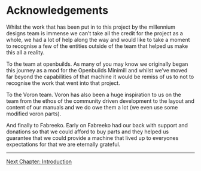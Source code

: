# Acknowledgements

Whilst the work that has been put in to this project by the millennium designs team is immense we can’t take all the credit for the project as a whole, we had a lot of help along the way and would like to take a moment to recognise a few of the entities outside of the team that helped us make this all a reality.

To the team at openbuilds. As many of you may know we originally began this journey as a mod for the Openbuilds Minimill and whilst we’ve moved far beyond the capabilities of that machine it would be remiss of us to not to recognise the work that went into that project.

To the Voron team. Voron has also been a huge inspiration to us on the team from the ethos of the community driven development to the layout and content of our manuals and we do owe them a lot (we even use some modified voron parts).

And finally to Fabreeko. Early on Fabreeko had our back with support and donations so that we could afford to buy parts and they helped us guarantee that we could provide a machine that lived up to everyones expectations  for that we are eternally grateful.

---

[Next Chapter: Introduction](./introduction.md)
